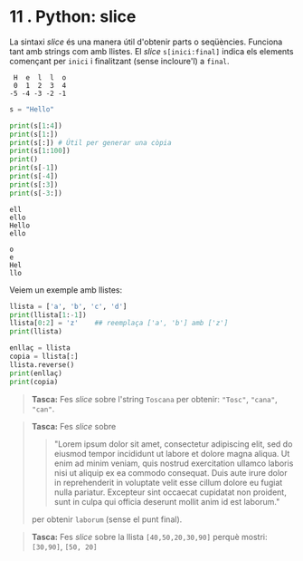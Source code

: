 11 . Python: slice
=========================

La sintaxi _slice_ és una manera útil d'obtenir parts o seqüències. Funciona tant amb strings com amb llistes. El _slice_ `s[inici:final]` indica els elements començant per `inici` i finalitzant (sense incloure'l) a `final`.

```
 H  e  l  l  o
 0  1  2  3  4
-5 -4 -3 -2 -1
```

```python
s = "Hello"

print(s[1:4])
print(s[1:])
print(s[:]) # Útil per generar una còpia
print(s[1:100])
print()
print(s[-1])
print(s[-4])
print(s[:3])
print(s[-3:])
```

```
ell
ello
Hello
ello

o
e
Hel
llo
```

Veiem un exemple amb llistes:

```python
llista = ['a', 'b', 'c', 'd']
print(llista[1:-1])
llista[0:2] = 'z'    ## reemplaça ['a', 'b'] amb ['z']
print(llista)

enllaç = llista
copia = llista[:]
llista.reverse()
print(enllaç)
print(copia)
```

> **Tasca:** Fes _slice_ sobre l'string `Toscana` per obtenir: `"Tosc"`, `"cana"`, `"can"`.

> **Tasca:** Fes _slice_ sobre 
>
>>"Lorem ipsum dolor sit amet, consectetur adipiscing elit, sed do eiusmod tempor incididunt ut labore et dolore magna aliqua. Ut enim ad minim veniam, quis nostrud exercitation ullamco laboris nisi ut aliquip ex ea commodo consequat. Duis aute irure dolor in reprehenderit in voluptate velit esse cillum dolore eu fugiat nulla pariatur. Excepteur sint occaecat cupidatat non proident, sunt in culpa qui officia deserunt mollit anim id est laborum."
>
> per obtenir `laborum` (sense el punt final).

> **Tasca:** Fes _slice_ sobre la llista `[40,50,20,30,90]`  perquè mostri: `[30,90]`, `[50, 20]` 

